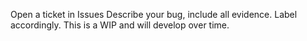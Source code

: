 Open a ticket in Issues
Describe your bug, 
include all evidence. 
Label accordingly. This is a WIP and will develop over time. 
